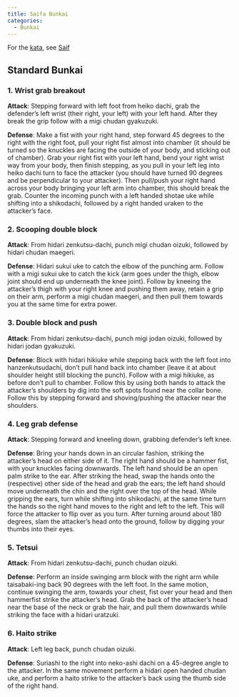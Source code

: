```yaml
---
title: Saifa Bunkai
categories:
  - Bunkai
---
```


For the [kata](/kata), see [Saif](/kata/saifa)

## Standard Bunkai

### 1. Wrist grab breakout

**Attack**: Stepping forward with left foot from heiko dachi, grab the defender’s left wrist (their right, your left) with your left hand. After they break the grip follow with a migi chudan gyakuzuki.

**Defense**: Make a fist with your right hand, step forward 45 degrees to the right with the right foot, pull your right fist almost into chamber (it should be turned so the knuckles are facing the outside of your body, and sticking out of chamber). Grab your right fist with your left hand, bend your right wrist way from your body, then finish stepping, as you pull in your left leg into heiko dachi turn to face the attacker (you should have turned 90 degrees and be perpendicular to your attacker).
Then pull/push your right hand across your body bringing your left arm into chamber, this should break the grab.
Counter the incoming punch with a left handed shotae uke while shifting into a shikodachi, followed by a right handed uraken to the attacker’s face.

### 2. Scooping double block

**Attack**: From hidari zenkutsu-dachi, punch migi chudan oizuki, followed by hidari chudan maegeri.

**Defense**: Hidari sukui uke to catch the elbow of the punching arm. Follow with a migi sukui uke to catch the kick (arm goes under the thigh, elbow joint should end up underneath the knee joint). Follow by kneeing the attacker’s thigh with your right knee and pushing them away, retain a grip on their arm, perform a migi chudan maegeri, and then pull them towards you at the same time for extra power.

### 3. Double block and push

**Attack**: From hidari zenkutsu-dachi, punch migi jodan oizuki, followed by hidari jodan gyakuzuki.

**Defense**: Block with hidari hikiuke while stepping back with the left foot into hanzenkutsudachi, don’t pull hand back into chamber (leave it at about shoulder height still blocking the punch). Follow with a migi hikiuke, as before don’t pull to chamber. Follow this by using both hands to attack the attacker’s shoulders by dig into the soft spots found near the collar bone. Follow this by stepping forward and shoving/pushing the attacker near the shoulders.

### 4. Leg grab defense

**Attack**: Stepping forward and kneeling down, grabbing defender’s left knee.

**Defense**: Bring your hands down in an circular fashion, striking the attacker’s head on either side of it. The right hand should be a hammer fist, with your knuckles facing downwards. The left hand should be an open palm strike to the ear. After striking the head, swap the hands onto the (respective) other side of the head and grab the ears; the left hand should move underneath the chin and the right over the top of the head. While gripping the ears, turn while shifting into shikodachi, at the same time turn the hands so the right hand moves to the right and left to the left. This will force the attacker to flip over as you turn. After turning around about 180 degrees, slam the attacker’s head onto the ground, follow by digging your thumbs into their eyes.

### 5. Tetsui

**Attack**: From hidari zenkutsu-dachi, punch chudan oizuki.

**Defense**: Perform an inside swinging arm block with the right arm while taisabaki-ing back 90 degrees with the left foot. In the same motion, continue swinging the arm, towards your chest, fist over your head and then hammerfist strike the attacker’s head. Grab the back of the attacker’s head near the base of the neck or grab the hair, and pull them downwards while striking the face with a hidari uratzuki.

### 6. Haito strike

**Attack**: Left leg back, punch chudan oizuki.

**Defense**: Suriashi to the right into neko-ashi dachi on a 45-degree angle to the attacker. In the same movement perform a hidari open handed chudan uke, and perform a haito strike to the attacker’s back using the thumb side of the right hand.
